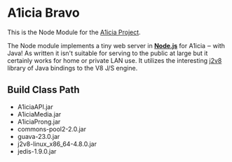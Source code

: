 # A1icia Bravo

This is the Node Module for the [A1icia Project](https://github.com/markhull/A1icia).

The Node module implements a tiny web server in **[Node.js](https://nodejs.org)** for A1icia ‒ with Java! As written it isn't suitable for serving to the public at large but it certainly works for home or private LAN use. It utilizes the interesting [j2v8](https://github.com/eclipsesource/J2V8) library of Java bindings to the V8 J/S engine.

## Build Class Path
* A1iciaAPI.jar
* A1iciaMedia.jar
* A1iciaProng.jar
* commons-pool2-2.0.jar
* guava-23.0.jar
* j2v8-linux_x86_64-4.8.0.jar
* jedis-1.9.0.jar
